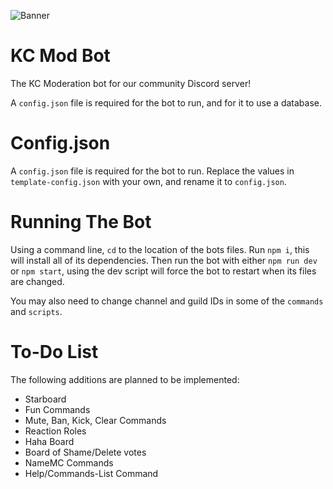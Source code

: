 ![Banner](https://i.imgur.com/DjFBHsG.png)

# KC Mod Bot
The KC Moderation bot for our community Discord server!

A `config.json` file is required for the bot to run, and for it to use a database.


# Config.json
A `config.json` file is required for the bot to run. Replace the values in `template-config.json` with your own, and rename it to `config.json`.

# Running The Bot
Using a command line, `cd` to the location of the bots files. Run `npm i`, this will install all of its dependencies. Then run the bot with either `npm run dev` or `npm start`, using the dev script will force the bot to restart when its files are changed.

You may also need to change channel and guild IDs in some of the `commands` and `scripts`.

# To-Do List
The following additions are planned to be implemented:
 * Starboard
 * Fun Commands
 * Mute, Ban, Kick, Clear Commands
 * Reaction Roles
 * Haha Board
 * Board of Shame/Delete votes
 * NameMC Commands
 * Help/Commands-List Command
